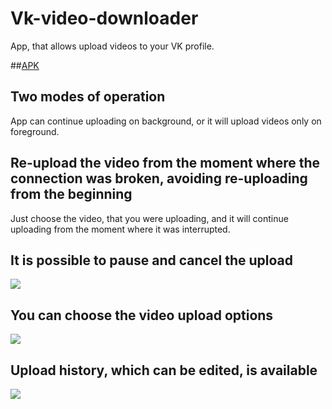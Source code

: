 # Vk-video-downloader

App, that allows upload videos to your VK profile.

##[APK](https://github.com/MIXOZ/Vk-video-downloader/blob/master/app-release-unsigned.apk)

## Two modes of operation
  App can continue uploading on background, or it will upload videos only on foreground.

## Re-upload the video from the moment where the connection was broken, avoiding re-uploading from the beginning
  Just choose the video, that you were uploading, and it will continue uploading from the moment where it was interrupted.

## It is possible to pause and cancel the upload
![](https://github.com/MIXOZ/Vk-video-downloader/raw/master/images/Screenshot_1622979163.png)

## You can choose the video upload options
![](https://github.com/MIXOZ/Vk-video-downloader/raw/master/images/Screenshot_1622979064.png)

## Upload history, which can be edited, is available
![](https://github.com/MIXOZ/Vk-video-downloader/raw/master/images/Screenshot_1622979288.png)

